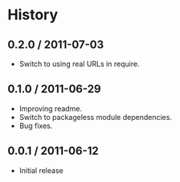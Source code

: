 # History #

## 0.2.0 / 2011-07-03 ##

 - Switch to using real URLs in require.

## 0.1.0 / 2011-06-29 ##

  - Improving readme.
  - Switch to packageless module dependencies.
  - Bug fixes.

## 0.0.1 / 2011-06-12 ##

  - Initial release
